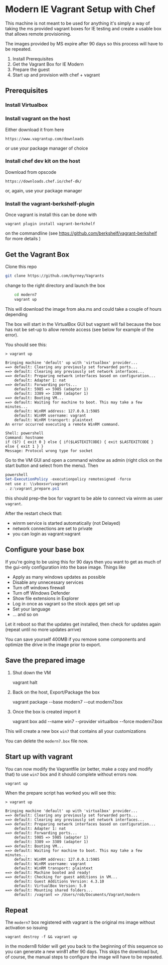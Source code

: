 # Modern IE Vagrant Setup with Chef #

This machine is not meant to be used for anything it's simply
a way of taking the ms provided vagrant boxes for IE testing and create
a usable box that allows remote provisioning.

The images provided by MS expire after 90 days so this process will have to be
repeated.


1. Install Prerequisites
2. Get the Vagrant Box for IE Modern
3. Prepare the guest
4. Start up and provision with chef + vagrant

## Prerequisites ##

### Install Virtualbox ###


### Install vagrant on the host ###

Either download it from here

    https://www.vagrantup.com/downloads

or use your package manager of choice

### Install chef dev kit on the host ###

Download from opscode

    https://downloads.chef.io/chef-dk/

or, again, use your package manager

### Install the vagrant-berkshelf-plugin ##

Once vagrant is install this can be done with

    vagrant plugin install vagrant-berkshelf

on the commandline  (see   https://github.com/berkshelf/vagrant-berkshelf  for
more details )

## Get the Vagrant Box ##

Clone this repo

```bash
git clone https://github.com/byrney/Vagrants
```

change to the right directory and launch the box

```bash
    cd modern7
    vagrant up
```

This will download the image from aka.ms and could take a couple of hours
depending

The box will start in the VirtualBox GUI but vagrant will fail because the box
has not be set-up to allow remote access (see below for example of the error).

You should see this:

```
> vagrant up

Bringing machine 'default' up with 'virtualbox' provider...
==> default: Clearing any previously set forwarded ports...
==> default: Clearing any previously set network interfaces...
==> default: Preparing network interfaces based on configuration...
    default: Adapter 1: nat
==> default: Forwarding ports...
    default: 5985 => 5985 (adapter 1)
    default: 3389 => 3389 (adapter 1)
==> default: Booting VM...
==> default: Waiting for machine to boot. This may take a few minutes...
    default: WinRM address: 127.0.0.1:5985
    default: WinRM username: vagrant
    default: WinRM transport: plaintext
An error occurred executing a remote WinRM command.

Shell: powershell
Command: hostname
if ($?) { exit 0 } else { if($LASTEXITCODE) { exit $LASTEXITCODE } else { exit 1 } }
Message: Protocol wrong type for socket
```

Go to the VM GUI and open a command window as admin (right click on the start
button and select from the menu). Then

```PowerShell
powershell
Set-ExecutionPolicy -executionpolicy remotesigned -force
net use z: \\vboxsvr\vagrant
. z:\vagrant_prepare.ps1
```

this should prep-the box for vagrant to be able to connect via winrm as user
`vagrant`.

After the restart check that:

* winrm service is started automatically (not Delayed)
* network connections are set to private
* you can login as vagrant:vagrant

## Configure your base box

If you're going to be using this for 90 days then you want to get as much of
the gui-only configuration into the base image. Things like

* Apply as many windows updates as possible
* Disable any unnecessary services
* Turn off windows firewall
* Turn off Windows Defender
* Show file extensions in Explorer
* Log in once as vagrant so the stock apps get set up
* Set your language
* ... and so on

Let it reboot so that the updates get installed, then check for updates again
(repeat until no more updates arrive)

You can save yourself 400MB if you remove some components and optimize the
drive in the image prior to export.


## Save the prepared image ##

1.  Shut down the VM

    vagrant halt

2.  Back on the host, Export/Package the box

    vagrant package --base modern7 --out modern7.box

3.  Once the box is created import it

    vagrant box add --name win7 --provider virtualbox  --force modern7.box

This will create a new box `win7` that contains all your customizations

You can delete the `modern7.box` file now.

## Start up with vagrant ##

You can now modify the Vagrantfile (or better, make a copy and modify that) to
use `win7` box and it should complete without errors now.

```bash
vagrant up
```

When the prepare script has worked you will see this:

```
> vagrant up

Bringing machine 'default' up with 'virtualbox' provider...
==> default: Clearing any previously set forwarded ports...
==> default: Clearing any previously set network interfaces...
==> default: Preparing network interfaces based on configuration...
    default: Adapter 1: nat
==> default: Forwarding ports...
    default: 5985 => 5985 (adapter 1)
    default: 3389 => 3389 (adapter 1)
==> default: Booting VM...
==> default: Waiting for machine to boot. This may take a few minutes...
    default: WinRM address: 127.0.0.1:5985
    default: WinRM username: vagrant
    default: WinRM transport: plaintext
==> default: Machine booted and ready!
==> default: Checking for guest additions in VM...
    default: Guest Additions Version: 4.3.10
    default: VirtualBox Version: 5.0
==> default: Mounting shared folders...
    default: /vagrant => /Users/rob/Documents/Vagrant/modern

```

## Repeat

The `modern7` box registered with vagrant is the original ms image without
activation so issuing

    vagrant destroy -f && vagrant up

in the modern8 folder will get you back to the beginning of this sequence so
you can generate a new win81 after 90 days. This skips the download but, of
course, the manual steps to configure the image will have to be repeated.



